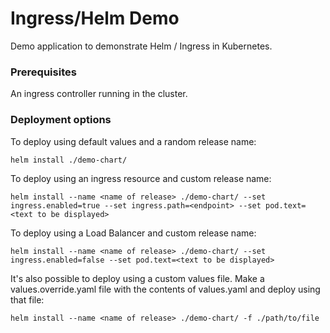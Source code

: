 # Ingress/Helm Demo

Demo application to demonstrate Helm / Ingress in Kubernetes.

### Prerequisites

An ingress controller running in the cluster.

### Deployment options

To deploy using default values and a random release name:

```
helm install ./demo-chart/
```

To deploy using an ingress resource and custom release name:

```
helm install --name <name of release> ./demo-chart/ --set ingress.enabled=true --set ingress.path=<endpoint> --set pod.text=<text to be displayed>
```

To deploy using a Load Balancer and custom release name:

```
helm install --name <name of release> ./demo-chart/ --set ingress.enabled=false --set pod.text=<text to be displayed>
```

It's also possible to deploy using a custom values file.
Make a values.override.yaml file with the contents of values.yaml and deploy using that file:

```
helm install --name <name of release> ./demo-chart/ -f ./path/to/file
```
